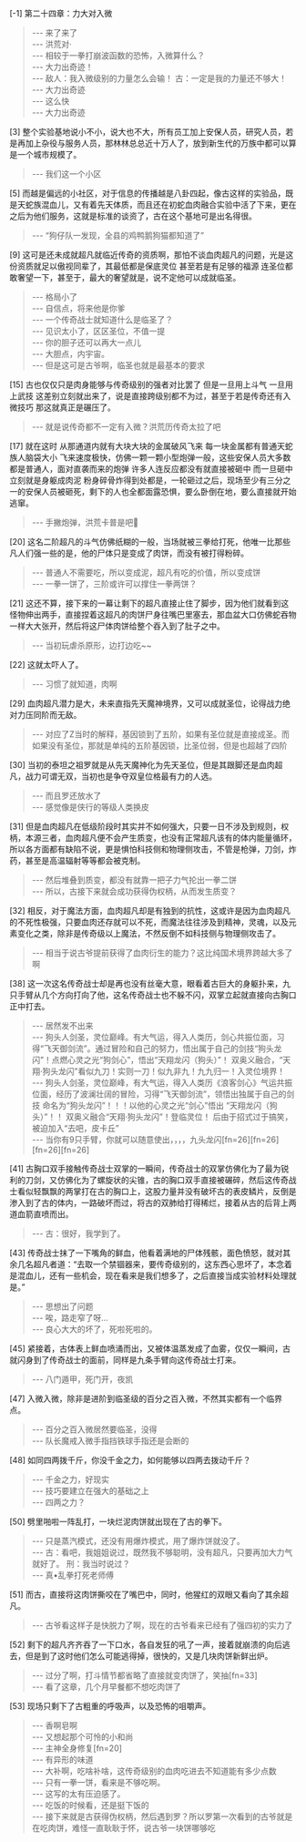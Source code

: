 
[-1] 第二十四章：力大对入微
>--- 来了来了<br>
>--- 洪荒对·<br>
>--- 相较于一拳打崩波函数的恐怖，入微算什么？<br>
>--- 大力出奇迹！<br>
>--- 敌人：我入微级别的力量怎么会输！
古：一定是我的力量还不够大！<br>
>--- 大力出奇迹<br>
>--- 这么快<br>
>--- 大力出奇迹<br>

[3] 整个实验基地说小不小，说大也不大，所有员工加上安保人员，研究人员，若是再加上杂役与服务人员，那林林总总近十万人了，放到新生代的万族中都可以算是一个城市规模了。
>--- 我们这一个小区<br>

[5] 而越是偏远的小社区，对于信息的传播越是八卦四起，像古这样的实验品，既是天蛇族混血儿，又有着先天体质，而且还在初蛇血肉融合实验中活了下来，更在之后为他们服务，这就是标准的谈资了，古在这个基地可是出名得很。
>--- “狗仔队一发现，全县的鸡鸭鹅狗猫都知道了”<br>

[9] 这可是还未成就超凡就临近传奇的资质啊，那怕不谈血肉超凡的问题，光是这份资质就足以傲视同辈了，其最低都是保底灵位 甚至若是有足够的福源 连圣位都敢奢望一下，甚至于，最大的奢望就是，说不定他可以成就临圣。
>--- 格局小了<br>
>--- 自信点，将来他是你爹<br>
>--- 一个传奇战士就知道什么是临圣了？<br>
>--- 见识太小了，区区圣位，不值一提<br>
>--- 你的胆子还可以再大一点儿<br>
>--- 大胆点，内宇宙。<br>
>--- 但是这可是古爷啊，临圣也就是最基本的要求<br>

[15] 古也仅仅只是肉身能够与传奇级别的强者对比罢了 但是一旦用上斗气 一旦用上武技 这差别立刻就出来了，说是直接跨级别都不为过，甚至于若是传奇还有入微技巧 那这就真正是碾压了。
>--- 就是说传奇都不一定有入微？洪荒历传奇太拉了吧<br>

[17] 就在这时 从那通道内就有大块大块的金属破风飞来 每一块金属都有普通天蛇族人脑袋大小 飞来速度极快，仿佛一颗一颗小型炮弹一般，这些安保人员大多数都是普通人，面对直袭而来的炮弹 许多人连反应都没有就直接被砸中 而一旦砸中立刻就是身躯成肉泥 粉身碎骨炸得到处都是，一轮砸过之后，现场至少有三分之一的安保人员被砸死，剩下的人也全都面露恐惧，要么卧倒在地，要么直接就开始逃窜。
>--- 手撇炮弹，洪荒卡普是吧🐶<br>

[20] 这名二阶超凡的斗气仿佛纸糊的一般，当场就被三拳给打死，他唯一比那些凡人们强一些的是，他的尸体只是变成了肉饼，而没有被打得粉碎。
>--- 普通人不需要吃，所以变成泥，超凡有吃的价值，所以变成饼<br>
>--- 一拳一饼了，三阶或许可以撑住一拳两饼？<br>

[21] 这还不算，接下来的一幕让剩下的超凡直接止住了脚步，因为他们就看到这怪物伸出两手，直接捏着这超凡的肉饼尸身往嘴巴里塞去，那血盆大口仿佛蛇吞物一样大大张开，然后将这尸体肉饼给整个吞入到了肚子之中。
>--- 当初玩虐杀原形，边打边吃~~<br>

[22] 这就太吓人了。
>--- 习惯了就知道，肉啊<br>

[29] 血肉超凡潜力是大，未来直指先天魔神境界，又可以成就圣位，论得战力绝对力压同阶而无敌。
>--- 对应了Z当时的解释，基因锁到了五阶，如果有圣位就是直接成圣。而如果没有圣位，那就是单纯的五阶基因锁，比圣位弱，但是也超越了四阶<br>

[30] 当初的泰坦之祖罗就是从先天魔神化为先天圣位，但是其跟脚还是血肉超凡，战力可谓无双，当初也是争夺双皇位格最有力的人选。
>--- 而且罗还放水了<br>
>--- 感觉像是侠行的等级人类换皮<br>

[31] 但是血肉超凡在低级阶段时其实并不如何强大，只要一日不涉及到规则，权柄，本源三者，血肉超凡便不会产生质变，也没有正常超凡该有的体内能量循环，所以各方面都有缺陷不说，更是惧怕科技侧和物理侧攻击，不管是枪弹，刀剑，炸药，甚至是高温辐射等等都会被克制。
>--- 然后堆叠到质变，都没有就靠一把子力气抡出一拳二饼<br>
>--- 所以，古接下来就会成功获得伪权柄，从而发生质变？<br>

[32] 相反，对于魔法方面，血肉超凡却是有独到的抗性，这或许是因为血肉超凡的不死性极强，只要血肉还存就可以不死，而魔法往往涉及到精神，灵魂，以及元素变化之类，除非是传奇级以上魔法，不然反倒不如科技侧与物理侧攻击了。
>--- 相当于说古爷提前获得了血肉衍生的能力？这比纯国术境界跨越大多了啊<br>

[38] 这一次这名传奇战士却是再也没有丝毫大意，眼看着古巨大的身躯扑来，九只手臂从几个方向打向了他，这名传奇战士也不躲不闪，双掌立起就直接向古胸口正中打去。
>--- 居然发不出来<br>
>--- 狗头人剑圣，灵位巅峰。有大气运，得入人类历，剑心共振位面，习得“飞天御剑流”。通过冒险和自己的努力，悟出属于自己的剑技“狗头龙闪”！点燃心灵之光“狗剑心”，悟出“天翔龙闪（狗头）”！ 双奥义融合，“天翔·狗头龙闪”看似九刀！实则一刀！似九非九！九九归一！入灵位境界！<br>
>--- 狗头人剑圣，灵位巅峰，有大气运，得入人类历《浪客剑心》气运共振位面，经历了波澜壮阔的冒险，习得“飞天御剑流”，领悟出独属于自己的剑技 命名为“狗头龙闪”！！！以他的心灵之光“剑心”悟出 “天翔龙闪（狗头）”！！  双奥义融合“天翔·狗头龙闪”！登临灵位！ 后由于招式过于搞笑，被迫加入“去吧，皮卡丘”<br>
>--- 当你有9只手臂，你就可以随意使出，，，，九头龙闪[fn=26][fn=26][fn=26][fn=26]<br>

[41] 古胸口双手接触传奇战士双掌的一瞬间，传奇战士的双掌仿佛化为了最为锐利的刀剑，又仿佛化为了螺旋状的尖锥，古的胸口双手直接被碾碎，然后这传奇战士看似轻飘飘的两掌打在古的胸口上，这股力量并没有破坏古的表皮鳞片，反倒是渗入到了古的体内，一路破坏而过，将古的双肺给打得稀烂，接着从古的后背上两道血箭直喷而出。
>--- 古：很好，我学到了。<br>

[43] 传奇战士抹了一下嘴角的鲜血，他看着满地的尸体残骸，面色愤怒，就对其余几名超凡者道：“去取一个禁锢器来，要传奇级别的，这东西心思坏了，本念着是混血儿，还有一些机会，现在看来是我们想多了，之后直接当成实验材料处理就是。”
>--- 思想出了问题<br>
>--- 唉，路走窄了呀…<br>
>--- 良心大大的坏了，死啦死啦的。<br>

[45] 紧接着，古体表上鲜血喷涌而出，又被体温蒸发成了血雾，仅仅一瞬间，古就闪身到了传奇战士的面前，同样是九条手臂向这传奇战士打来。
>--- 八门遁甲，死门开，夜凯<br>

[47] 入微入微，除非是进阶到临圣级的百分之百入微，不然其实都有一个临界点。
>--- 百分之百入微居然要临圣，没得<br>
>--- 队长魔戒入微手指挡铁球手指还是会断的<br>

[48] 如同四两拨千斤，你没千金之力，如何能够以四两去拨动千斤？
>--- 千金之力，好现实<br>
>--- 技巧要建立在强大的基础之上<br>
>--- 四两之力？<br>

[50] 劈里啪啦一阵乱打，一块烂泥肉饼就出现在了古的拳下。
>--- 只是蒸汽模式，还没有用爆炸模式，用了爆炸饼就没了。<br>
>--- 古：看吧，我姐姐说过，既然我不够聪明，没有超凡，只要再加大力气就好了。
刑：我当时说过？<br>
>--- 真•乱拳打死老师傅<br>

[51] 而古，直接将这肉饼撕咬在了嘴巴中，同时，他猩红的双眼又看向了其余超凡。
>--- 古爷看这样子是快脱力了啊，现在的古爷看来已经有了强四初的实力了<br>

[52] 剩下的超凡齐齐吞了一下口水，各自发狂的吼了一声，接着就崩溃的向后逃去，但是到了这时他们怎么可能逃得掉，很快的，又是几块肉饼新鲜出炉。
>--- 过分了啊，打斗情节都省略了直接就变肉饼了，笑抽[fn=33]<br>
>--- 看了这章，几个月早餐都不想吃肉饼了<br>

[53] 现场只剩下了古粗重的呼吸声，以及恐怖的咀嚼声。
>--- 香啊皂啊<br>
>--- 又想起那个可怜的小和尚<br>
>--- 主神全身修复[fn=20]<br>
>--- 有异形的味道<br>
>--- 大补啊，吃啥补啥，这传奇级别的血肉吃进去不知道能有多少点数<br>
>--- 只有一拳一饼，看来是不够吃啊。<br>
>--- 这写的太有压迫感了。<br>
>--- 吃饭的时候看，还是挺下饭的<br>
>--- 接下来就是古获得伪权柄，然后遇到罗？所以罗第一次看到的古爷就是在吃肉饼，难怪一直耿耿于怀，说古爷一块饼哪够吃<br>
